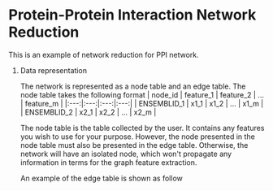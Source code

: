 # Protein-Protein Interaction Network Reduction

This is an example of network reduction for PPI network.

1. Data representation

    The network is represented as a node table and an edge table. The node table takes the following format
    |   node_id   |   feature_1   |   feature_2   |   ...   |   feature_m   |
    |:---:|:---:|:---:|:---:|
    | ENSEMBLID_1 | x1_1 | x1_2 | ... | x1_m |
    | ENSEMBLID_2 | x2_1 | x2_2 | ... | x2_m |

    The node table is the table collected by the user. It contains any features you wish to use for your purpose. However, the node presented in the node table must also be presented in the edge table. Otherwise, the network will have an isolated node, which won't propagate any information in terms for the graph feature extraction.

    An example of the edge table is shown as follow
